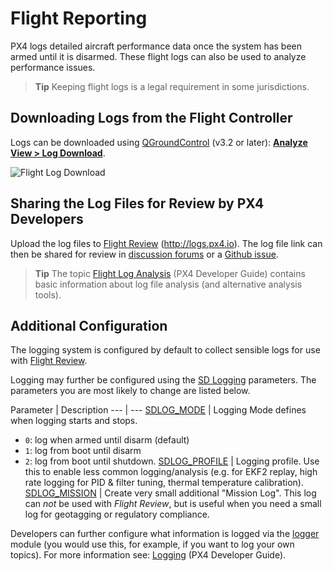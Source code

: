# Flight Reporting

PX4 logs detailed aircraft performance data once the system has been armed until it is disarmed. These flight logs can also be used to analyze performance issues.

> **Tip** Keeping flight logs is a legal requirement in some jurisdictions.

## Downloading Logs from the Flight Controller

Logs can be downloaded using [QGroundControl](http://qgroundcontrol.com/) (v3.2 or later): **[Analyze View > Log Download](https://docs.qgroundcontrol.com/en/analyze_view/log_download.html)**.

![Flight Log Download](../../assets/qgc/analyze/log_download.jpg)

## Sharing the Log Files for Review by PX4 Developers

Upload the log files to [Flight Review](http://logs.px4.io) (http://logs.px4.io). The log file link can then be shared for review in [discussion forums](../README.md#support) or a [Github issue](../README.md#reporting-bugs--issues).

> **Tip** The topic [Flight Log Analysis](https://dev.px4.io/en/log/flight_log_analysis.html) (PX4 Developer Guide) contains basic information about log file analysis (and alternative analysis tools).

## Additional Configuration

The logging system is configured by default to collect sensible logs for use with [Flight Review](http://logs.px4.io).

Logging may further be configured using the [SD Logging](../advanced_config/parameter_reference.md#sd-logging) parameters. The parameters you are most likely to change are listed below.

Parameter | Description \--- | \--- [SDLOG_MODE](../advanced_config/parameter_reference.md#SDLOG_MODE) | Logging Mode defines when logging starts and stops.  
- `0`: log when armed until disarm (default)  
- `1`: log from boot until disarm  
- `2`: log from boot until shutdown. [SDLOG_PROFILE](../advanced_config/parameter_reference.md#SDLOG_PROFILE) | Logging profile. Use this to enable less common logging/analysis (e.g. for EKF2 replay, high rate logging for PID & filter tuning, thermal temperature calibration). [SDLOG_MISSION](../advanced_config/parameter_reference.md#SDLOG_MISSION) | Create very small additional "Mission Log". This log can *not* be used with *Flight Review*, but is useful when you need a small log for geotagging or regulatory compliance.

Developers can further configure what information is logged via the [logger](https://dev.px4.io/en/middleware/modules_system.html#logger) module (you would use this, for example, if you want to log your own topics). For more information see: [Logging](https://dev.px4.io/en/log/logging.html) (PX4 Developer Guide).